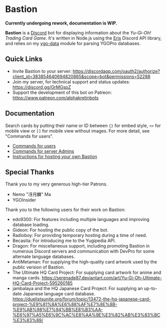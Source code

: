 # Bastion

__Currently undergoing rework, documentation is WIP.__

**Bastion** is a [Discord](http://discordapp.com/) bot for displaying information about the *Yu-Gi-Oh! Trading Card Game*. It's written in Node.js using the [Eris](https://abal.moe/Eris/) Discord API library, and relies on my [ygo-data](https://github.com/AlphaKretin/ygo-data) module for parsing YGOPro databases.

## Quick Links

-   Invite Bastion to your server: https://discordapp.com/oauth2/authorize?client_id=383854640694820865&scope=bot&permissions=52288
-   Join my server, for technical support and status updates: https://discord.gg/GrMGspZ
-   Support the development of this bot on Patreon: https://www.patreon.com/alphakretinbots

## Documentation

Search cards by putting their name or ID between `{}` for embed style, `<>` for mobile view or `[]` for mobile view without images. For more detail, see "Commands for users".

-   [Commands for users](https://github.com/AlphaKretin/bastion-bot/wiki/Commands-for-users)
-   [Commands for server Admins](https://github.com/AlphaKretin/bastion-bot/wiki/Commands-for-server-admins)
-   [Instructions for hosting your own Bastion](https://github.com/AlphaKretin/bastion-bot/wiki/Instructions-for-hosting-your-own-Bastion)

## Special Thanks

Thank you to my very generous high-tier Patrons.

-   Nemo "冴月麟" Ma
-   YGOInsider

Thank you to the following users for their work on Bastion:

-   edo9300: For features including multiple languages and improving database loading.
-   Gideon: For hosting the public copy of the bot.
-   Radioboy: For providing temporary hosting during a time of need.
-   Becasita: For introducing me to the Yugipedia API.
-   Dragon: For miscellaneous support, including promoting Bastion in numerous Discord servers and communication with DevPro for some alternate language databases.
-   AntiMetaman: For supplying the high-quality card artwork used by the public version of Bastion.
-   The Ultimate HQ Card Project: For supplying card artwork for anime and manga cards. https://serenade87.deviantart.com/art/Yu-Gi-Oh-Ultimate-HQ-Card-Project-595260185
-   jambalaya and the HQ Japanese Card Project: For supplying an up-to-date Japanese language card database. https://duelistsunite.org/forum/topic/13472-the-hq-japanese-card-project-%E9%81%8A%E6%88%AF%E7%8E%8B-%E9%AB%98%E7%94%BB%E8%B3%AA-%E6%97%A5%E6%9C%AC%E8%AA%9E%E3%82%AB%E3%83%BC%E3%83%89/
